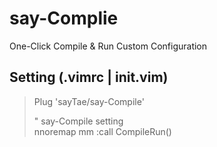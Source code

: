 # say-Complie
One-Click Compile &amp; Run Custom Configuration

## Setting (.vimrc | init.vim) 
> Plug 'sayTae/say-Compile'
> 
> " say-Compile setting  
> nnoremap mm :call CompileRun()<CR>
